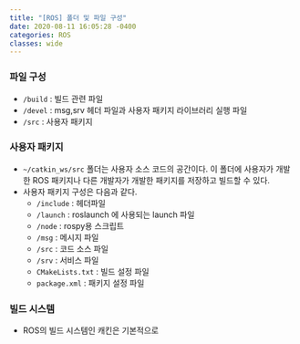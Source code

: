 ```yaml
---
title: "[ROS] 폴더 및 파일 구성"
date: 2020-08-11 16:05:28 -0400
categories: ROS
classes: wide
---
```


### 파일 구성
- ``/build`` : 빌드 관련 파일
- ``/devel`` : msg,srv 헤더 파일과 사용자 패키지 라이브러리 실행 파일
- ``/src`` : 사용자 패키지

### 사용자 패키지
- ``~/catkin_ws/src`` 폴더는 사용자 소스 코드의 공간이다. 이 폴더에 사용자가 개발한 ROS 패키지나 다른 개발자가 개발한 패키지를 저장하고 빌드할 수 있다. 
- 사용자 패키지 구성은 다음과 같다.
    - ``/include`` : 헤더파일
    - ``/launch`` : roslaunch 에 사용되는 launch 파일
    - ``/node`` : rospy용 스크립트
    - ``/msg`` : 메시지 파일
    - ``/src`` : 코드 소스 파일
    - ``/srv`` : 서비스 파일
    - ``CMakeLists.txt`` : 빌드 설정 파일 
    - ``package.xml`` : 패키지 설정 파일

### 빌드 시스템
- ROS의 빌드 시스템인 캐킨은 기본적으로 